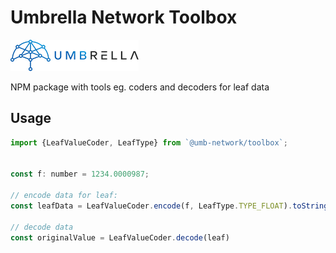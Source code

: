 # Umbrella Network Toolbox

![Umbrella network - logo](./umb.network-logo.png)

NPM package with tools eg. coders and decoders for leaf data

## Usage

```javascript
import {LeafValueCoder, LeafType} from `@umb-network/toolbox`;


const f: number = 1234.0000987;

// encode data for leaf:
const leafData = LeafValueCoder.encode(f, LeafType.TYPE_FLOAT).toString('hex');

// decode data
const originalValue = LeafValueCoder.decode(leaf)
```
